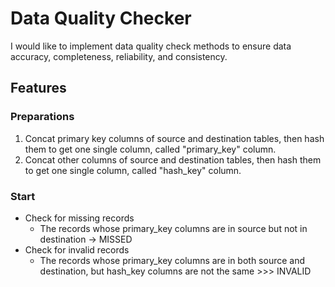 # Data Quality Checker

I would like to implement data quality check methods to ensure data accuracy, completeness, reliability, and consistency.

## Features

### Preparations
1. Concat primary key columns of source and destination tables, then hash them to get one single column, called "primary_key" column.
2. Concat other columns of source and destination tables, then hash them to get one single column, called "hash_key" column.

### Start
- Check for missing records
  - The records whose primary_key columns are in source but not in destination -> MISSED
- Check for invalid records
  - The records whose primary_key columns are in both source and destination, but hash_key columns are not the same >>> INVALID

